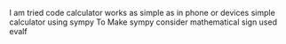 I am tried code calculator works as simple as in phone or devices
simple calculator using sympy
To Make sympy consider mathematical sign used evalf
